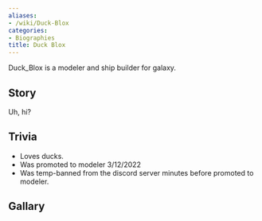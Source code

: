 ```yaml
---
aliases:
- /wiki/Duck-Blox
categories:
- Biographies
title: Duck Blox
---
```


Duck_Blox is a modeler and ship builder for galaxy.

## Story

Uh, hi?

## Trivia

- Loves ducks.
- Was promoted to modeler 3/12/2022
- Was temp-banned from the discord server minutes before promoted to modeler.

## Gallary

<references />